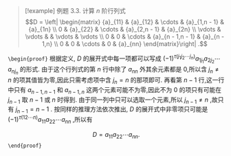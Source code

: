 
> [!example] 例题 3.3. 
> 计算 $n$ 阶行列式
$$D = \left| \begin{matrix} {a}_{11} & {a}_{12} & \cdots & {a}_{1,n - 1} & {a}_{1n} \\ 0 & {a}_{22} & \cdots & {a}_{2,n - 1} & {a}_{2n} \\ \vdots & \vdots & & \vdots & \vdots \\ 0 & 0 & \cdots & {a}_{n - 1,n - 1} & {a}_{n - 1,n} \\ 0 & 0 & \cdots & 0 & {a}_{nn} \end{matrix}\right| .$$

`\begin{proof}`
根据定义, $D$ 的展开式中每一项都可以写成 ${\left( -1\right) }^{\tau \left( {{j}_{1}{j}_{2}\cdots {j}_{n}}\right) }{a}_{1{j}_{1}}{a}_{2{j}_{2}}\cdots {a}_{n{j}_{n}}$ 的形式. 
由于这个行列式的第 $n$ 行中除了 ${a}_{nn}$ 外其余元素都是
0,所以含 ${j}_{n} \neq n$ 的项其值皆为零,因此只需考虑项中含
${j}_{n} = n$ 的那项即可. 再看第 $n - 1$ 行,这一行中只有
${a}_{n - 1,n - 1}$ 和 ${a}_{n - 1,n}$ 这两个元素可能不为零,因此不为 0
的项只有可能在 ${j}_{n - 1}$ 取 $n - 1$ 或 $n$ 时得到.
由于同一列中只可以选取一个元素,所以 ${j}_{n - 1} \neq n$ ,故只有
${j}_{n - 1} = n - 1$ . 按同样的推理方法依次推出, $D$
的展开式中非零项只可能是
${\left( -1\right) }^{\tau \left( {{12}\cdots n}\right) }{a}_{11}{a}_{22}\cdots {a}_{nn}$
,所以有

$$D = {a}_{11}{a}_{22}\cdots {a}_{nn}.$$
`\end{proof}`